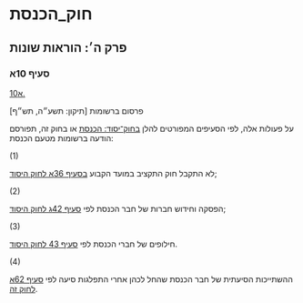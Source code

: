 # חוק_הכנסת

## פרק ה׳: הוראות שונות

### סעיף 10א

[10א.](https://he.wikisource.org/wiki/חוק_הכנסת#סעיף_10א)

פרסום ברשומות [תיקון: תשע״ה, תש״ף]

על פעולות אלה, לפי הסעיפים המפורטים להלן [בחוק־יסוד: הכנסת](https://he.wikisource.org/wiki/חוק-יסוד:_הכנסת "חוק-יסוד: הכנסת") או בחוק זה, תפורסם הודעה ברשומות מטעם הכנסת:

(1)

לא התקבל חוק התקציב במועד הקבוע [בסעיף 36א לחוק היסוד](https://he.wikisource.org/wiki/חוק-יסוד:_הכנסת#סעיף_36א "חוק-יסוד: הכנסת");

(2)

הפסקה וחידוש חברות של חבר הכנסת לפי [סעיף 42ג לחוק היסוד](https://he.wikisource.org/wiki/חוק-יסוד:_הכנסת#סעיף_42ג "חוק-יסוד: הכנסת");

(3)

חילופים של חברי הכנסת לפי [סעיף 43 לחוק היסוד](https://he.wikisource.org/wiki/חוק-יסוד:_הכנסת#סעיף_43 "חוק-יסוד: הכנסת").

(4)

ההשתייכות הסיעתית של חבר הכנסת שהחל לכהן אחרי התפלגות סיעה לפי [סעיף 62א לחוק זה](https://he.wikisource.org/wiki/חוק_הכנסת#סעיף_62א).
